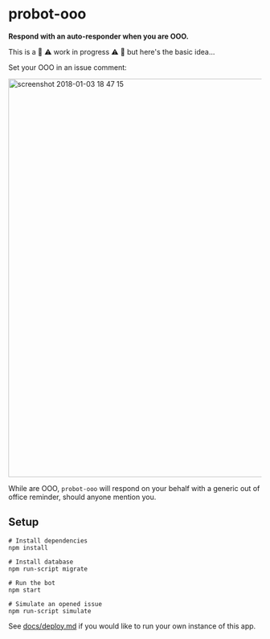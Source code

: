 # probot-ooo

**Respond with an auto-responder when you are OOO.**

This is a :construction: :warning: work in progress :warning: :construction: but here's the basic idea...

Set your OOO in an issue comment:

<img width="793" alt="screenshot 2018-01-03 18 47 15" src="https://user-images.githubusercontent.com/27806/34545993-8e21b866-f0b6-11e7-9cc4-750d6f9b2ed5.png">

While are OOO, `probot-ooo` will respond on your behalf with a generic out of office reminder, should anyone mention you.

## Setup

```
# Install dependencies
npm install

# Install database
npm run-script migrate

# Run the bot
npm start

# Simulate an opened issue
npm run-script simulate
```

See [docs/deploy.md](docs/deploy.md) if you would like to run your own instance of this app.
